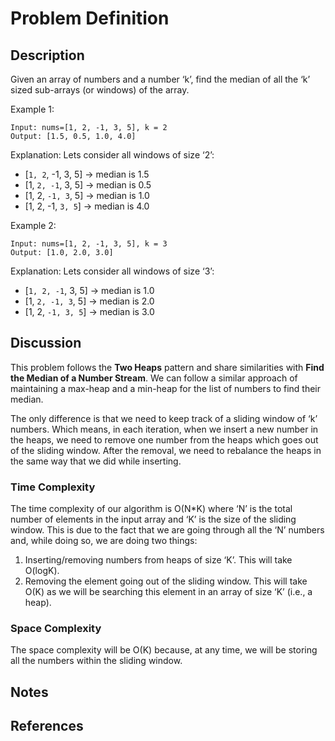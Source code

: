 # Problem Definition

## Description

Given an array of numbers and a number ‘k’, find the median of all the ‘k’ sized sub-arrays (or windows) of the array.

Example 1:

```plaintext
Input: nums=[1, 2, -1, 3, 5], k = 2
Output: [1.5, 0.5, 1.0, 4.0]
```

Explanation: Lets consider all windows of size ‘2’:

- [`1, 2`, -1, 3, 5] -> median is 1.5
- [1, `2, -1`, 3, 5] -> median is 0.5
- [1, 2, `-1, 3`, 5] -> median is 1.0
- [1, 2, -1, `3, 5`] -> median is 4.0

Example 2:

```plaintext
Input: nums=[1, 2, -1, 3, 5], k = 3
Output: [1.0, 2.0, 3.0]
```

Explanation: Lets consider all windows of size ‘3’:

- [`1, 2, -1`, 3, 5] -> median is 1.0
- [1, `2, -1, 3`, 5] -> median is 2.0
- [1, 2, `-1, 3, 5`] -> median is 3.0

## Discussion

This problem follows the **Two Heaps** pattern and share similarities with **Find the Median of a Number Stream**. We can follow a similar approach of maintaining a max-heap and a min-heap for the list of numbers to find their median.

The only difference is that we need to keep track of a sliding window of ‘k’ numbers. Which means, in each iteration, when we insert a new number in the heaps, we need to remove one number from the heaps which goes out of the sliding window. After the removal, we need to rebalance the heaps in the same way that we did while inserting.

### Time Complexity

The time complexity of our algorithm is O(N*K) where ‘N’ is the total number of elements in the input array and ‘K’ is the size of the sliding window. This is due to the fact that we are going through all the ‘N’ numbers and, while doing so, we are doing two things:

1. Inserting/removing numbers from heaps of size ‘K’. This will take O(logK).
2. Removing the element going out of the sliding window. This will take O(K) as we will be searching this element in an array of size ‘K’ (i.e., a heap).

### Space Complexity

The space complexity will be O(K) because, at any time, we will be storing all the numbers within the sliding window.

## Notes

## References
